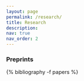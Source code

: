 ```yaml
---
layout: page
permalink: /research/
title: Research 
description:
nav: true
nav_order: 2
---
```



<h3>Preprints</h3>

{% bibliography -f papers %}


<!-- <h3> Presentations </h3>


- "Supporting Mentored Undergraduate Research in Statistics", contributed talk at ECOTS 2022 with Joan Combs-Durso, Yue Jiang, and Edric Tam -->